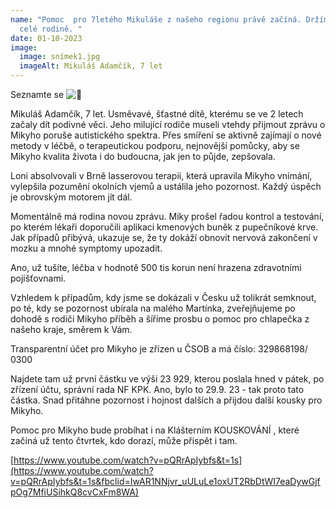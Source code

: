 ```yaml
---
name: "Pomoc  pro 7letého Mikuláše z našeho regionu právě začíná. Držíme palce
  celé rodině. "
date: 01-10-2023
image:
  image: snímek1.jpg
  imageAlt: Mikuláš Adamčík, 7 let
---
```

Seznamte se ![🤍](https://static.xx.fbcdn.net/images/emoji.php/v9/t1e/1.5/16/1f90d.png)

Mikuláš Adamčík, 7 let. Usměvavé, šťastné dítě, kterému se ve 2 letech začaly dít podivné věci. Jeho milující rodiče museli vtehdy přijmout zprávu o Mikyho poruše autistického spektra. Přes smíření se aktivně zajímají o nové metody v léčbě, o terapeutickou podporu, nejnovější pomůcky, aby se Mikyho kvalita života i do budoucna, jak jen to půjde, zepšovala.

Loni absolvovali v Brně lasserovou terapii, která upravila Mikyho vnímání, vylepšila pozumění okolních [](<>)vjemů a ustálila jeho pozornost. Každý úspěch je obrovským motorem jít dál.

Momentálně má rodina novou zprávu. Miky prošel řadou kontrol a testování, po kterém lékaři doporučili aplikaci kmenových buněk z pupečníkové krve. Jak případů přibývá, ukazuje se, že ty dokáží obnovit nervová zakončení v mozku a mnohé symptomy upozadit.

Ano, už tušíte, léčba v hodnotě 500 tis korun není hrazena zdravotními pojišťovnami.

Vzhledem k případům, kdy jsme se dokázali v Česku už tolikrát semknout, po té, kdy se pozornost ubírala na malého Martínka, zveřejňujeme po dohodě s rodiči Mikyho příběh a šíříme prosbu o pomoc pro chlapečka z našeho kraje, směrem k Vám.

Transparentní účet pro Mikyho je zřízen u ČSOB a má číslo: 329868198/ 0300

Najdete tam už první částku ve výši 23 929, kterou poslala hned v pátek, po zřízení účtu, správní rada NF KPK. Ano, bylo to 29.9. 23 - tak proto tato částka. Snad přitáhne pozornost i hojnost dalších a přijdou další kousky pro Mikyho.

Pomoc pro Mikyho bude probíhat i na Klášterním KOUSKOVÁNÍ , které začíná už tento čtvrtek, kdo dorazí, může přispět i tam.

[https://www.youtube.com/watch?v=pQRrApIybfs&t=1s](https://www.youtube.com/watch?v=pQRrApIybfs&t=1s&fbclid=IwAR1NNjvr_uULuLe1oxUT2RbDtWI7eaDywGjfpOg7MfiUSihkQ8cvCxFm8WA)
